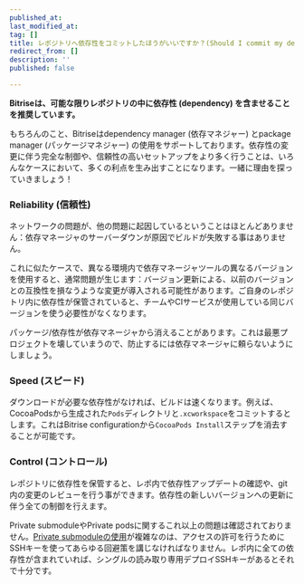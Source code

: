 ```yaml
---
published_at:
last_modified_at:
tag: []
title: レポジトリへ依存性をコミットしたほうがいいですか？(Should I commit my dependencies into my repository?)
redirect_from: []
description: ''
published: false

---
```

**Bitriseは、可能な限りレポジトリの中に依存性 (dependency) を含ませることを推奨しています。**

もちろんのこと、Bitriseはdependency manager (依存マネジャー) とpackage manager (パッケージマネジャー) の使用をサポートしております。依存性の変更に伴う完全な制御や、信頼性の高いセットアップをより多く行うことは、いろんなケースにおいて、多くの利点を生み出すことになります。一緒に理由を探っていきましょう！

### Reliability (信頼性)

ネットワークの問題が、他の問題に起因しているということはほとんどありません：依存マネージャのサーバーダウンが原因でビルドが失敗する事はありません。

これに似たケースで、異なる環境内で依存マネージャツールの異なるバージョンを使用すると、通常問題が生じます：バージョン更新による、以前のバージョンとの互換性を損なうような変更が導入される可能性があります。ご自身のレポジトリ内に依存性が保管されていると、チームやCIサービスが使用している同じバージョンを使う必要性がなくなります。

パッケージ/依存性が依存マネージャから消えることがあります。これは最悪プロジェクトを壊していまうので、防止するには依存マネージャに頼らないようにしましょう。

### Speed (スピード)

ダウンロードが必要な依存性がなければ、ビルドは速くなります。例えば、CocoaPodsから生成された`Pods`ディレクトリと`.xcworkspace`をコミットするとします。これはBitrise configurationから`CocoaPods Install`ステップを消去することが可能です。

### Control (コントロール)

レポジトリに依存性を保管すると、レポ内で依存性アップデートの確認や、git内の変更のレビューを行う事ができます。依存性の新しいバージョンへの更新に伴う全ての制御を行えます。

Private submoduleやPrivate podsに関するこれ以上の問題は確認されておりません。[Private submoduleの使用](/jp/faq/adding-projects-with-submodules/)が複雑なのは、アクセスの許可を行うためにSSHキーを使ってあらゆる回避策を講じなければなりません。レポ内に全ての依存性が含まれていれば、シングルの読み取り専用デプロイSSHキーがあるとそれで十分です。